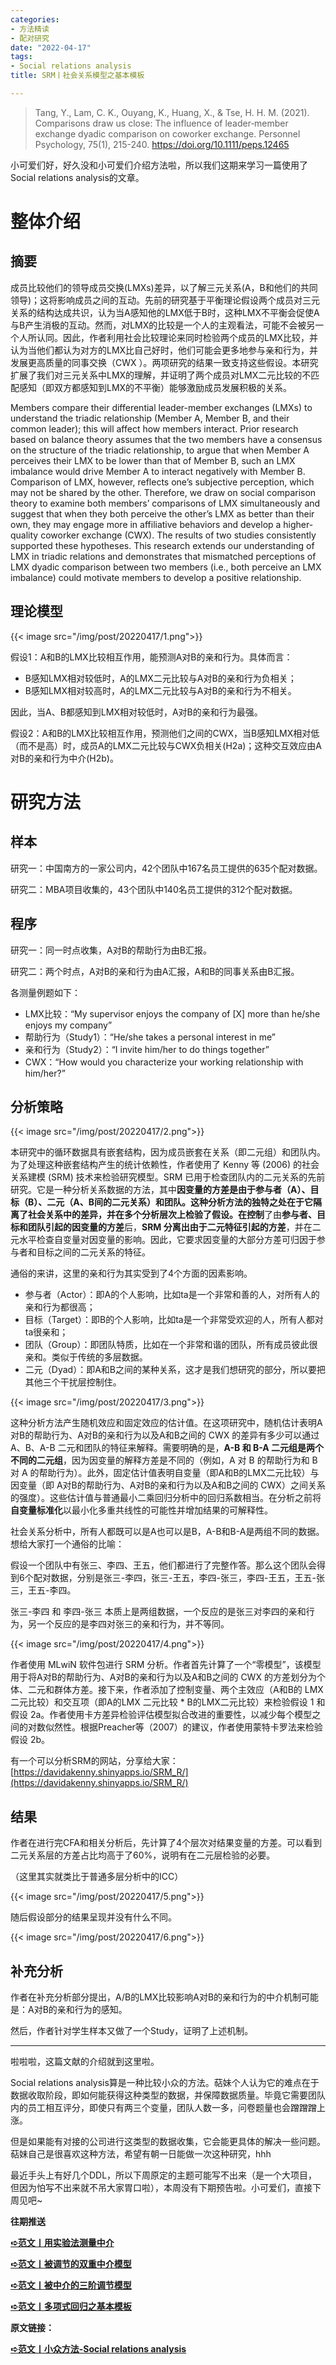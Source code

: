 ```yaml
---
categories:
- 方法精读
- 配对研究
date: "2022-04-17"
tags:
- Social relations analysis
title: SRM丨社会关系模型之基本模板

---
```


>Tang, Y., Lam, C. K., Ouyang, K., Huang, X., & Tse, H. H. M. (2021). Comparisons draw us close: The influence of leader‐member exchange dyadic comparison on coworker exchange. Personnel Psychology, 75(1), 215-240. https://doi.org/10.1111/peps.12465 

<!--more-->

小可爱们好，好久没和小可爱们介绍方法啦，所以我们这期来学习一篇使用了Social relations analysis的文章。



# 整体介绍

## 摘要

成员比较他们的领导成员交换(LMXs)差异，以了解三元关系(A，B和他们的共同领导)；这将影响成员之间的互动。先前的研究基于平衡理论假设两个成员对三元关系的结构达成共识，认为当A感知他的LMX低于B时，这种LMX不平衡会促使A与B产生消极的互动。然而，对LMX的比较是一个人的主观看法，可能不会被另一个人所认同。因此，作者利用社会比较理论来同时检验两个成员的LMX比较，并认为当他们都认为对方的LMX比自己好时，他们可能会更多地参与亲和行为，并发展更高质量的同事交换（CWX ）。两项研究的结果一致支持这些假设。本研究扩展了我们对三元关系中LMX的理解，并证明了两个成员对LMX二元比较的不匹配感知（即双方都感知到LMX的不平衡）能够激励成员发展积极的关系。

Members compare their differential leader-member exchanges (LMXs) to understand the triadic relationship (Member A, Member B, and their common leader); this will affect how members interact. Prior research based on balance theory assumes that the two members have a consensus on the structure of the triadic relationship, to argue that when Member A perceives their LMX to be lower than that of Member B, such an LMX imbalance would drive Member A to interact negatively with Member B. Comparison of LMX, however, reflects one’s subjective perception, which may not be shared by the other. Therefore, we draw on social comparison theory to examine both members’ comparisons of LMX simultaneously and suggest that when they both perceive the other’s LMX as better than their own, they may engage more in affiliative behaviors and develop a higher-quality coworker exchange (CWX). The results of two studies consistently supported these hypotheses. This research extends our understanding of LMX in triadic relations and demonstrates that mismatched perceptions of LMX dyadic comparison between two members (i.e., both perceive an LMX imbalance) could motivate members to develop a positive relationship.

## 理论模型

{{< image src="/img/post/20220417/1.png">}}

假设1：A和B的LMX比较相互作用，能预测A对B的亲和行为。具体而言：

- B感知LMX相对较低时，A的LMX二元比较与A对B的亲和行为负相关；
- B感知LMX相对较高时，A的LMX二元比较与A对B的亲和行为不相关。

因此，当A、B都感知到LMX相对较低时，A对B的亲和行为最强。

假设2：A和B的LMX比较相互作用，预测他们之间的CWX，当B感知LMX相对低（而不是高）时，成员A的LMX二元比较与CWX负相关(H2a)；这种交互效应由A对B的亲和行为中介(H2b)。

# 研究方法

## 样本

研究一：中国南方的一家公司内，42个团队中167名员工提供的635个配对数据。

研究二：MBA项目收集的，43个团队中140名员工提供的312个配对数据。

## 程序

研究一：同一时点收集，A对B的帮助行为由B汇报。

研究二：两个时点，A对B的亲和行为由A汇报，A和B的同事关系由B汇报。

各测量例题如下：

- LMX比较：“My supervisor enjoys the company of [X] more than he/she enjoys my company”
- 帮助行为（Study1）：“He/she takes a personal interest in me”
- 亲和行为（Study2）：“I invite him/her to do things together”
- CWX：“How would you characterize your working relationship with him/her?”

## 分析策略

{{< image src="/img/post/20220417/2.png">}}

本研究中的循环数据具有嵌套结构，因为成员嵌套在关系（即二元组）和团队内。为了处理这种嵌套结构产生的统计依赖性，作者使用了 Kenny 等 (2006) 的社会关系建模 (SRM) 技术来检验研究模型。SRM 已用于检查团队内的二元关系的先前研究。它是一种分析关系数据的方法，其中**因变量的方差是由于****参****与者（A）、目标（B）、二元（A、B间的二元关系）和团队。**这种分析方法的独特之处在于它隔离了社会关系中的差异，并在多个分析层次上检验了假设。在**控制**了由**参与者、目标和团队引起的因变量的方差**后，**SRM 分离出由于二元特征引起的方差**，并在二元水平检查自变量对因变量的影响。因此，它要求因变量的大部分方差可归因于参与者和目标之间的二元关系的特征。

通俗的来讲，这里的亲和行为其实受到了4个方面的因素影响。

- 参与者（Actor）：即A的个人影响，比如ta是一个非常和善的人，对所有人的亲和行为都很高；
- 目标（Target）：即B的个人影响，比如ta是一个非常受欢迎的人，所有人都对ta很亲和；
- 团队（Group）：即团队特质，比如在一个非常和谐的团队，所有成员彼此很亲和。类似于传统的多层数据。
- 二元（Dyad）：即A和B之间的某种关系，这才是我们想研究的部分，所以要把其他三个干扰层控制住。

{{< image src="/img/post/20220417/3.png">}}

这种分析方法产生随机效应和固定效应的估计值。在这项研究中，随机估计表明A对B的帮助行为、A对B的亲和行为以及A和B之间的 CWX 的差异有多少可以通过 A、B、A-B 二元和团队的特征来解释。需要明确的是，**A-B 和 B-A 二元组是两个不同的二元组**，因为因变量的解释方差是不同的（例如，A 对 B 的帮助行为和 B 对 A 的帮助行为）。此外，固定估计值表明自变量（即A和B的LMX二元比较）与因变量（即 A对B的帮助行为、A对B的亲和行为以及A和B之间的 CWX）之间关系的强度）。这些估计值与普通最小二乘回归分析中的回归系数相当。在分析之前将**自变量标准化**以最小化多重共线性的可能性并增加结果的可解释性。

社会关系分析中，所有人都既可以是A也可以是B，A-B和B-A是两组不同的数据。想给大家打一个通俗的比喻：

假设一个团队中有张三、李四、王五，他们都进行了完整作答。那么这个团队会得到6个配对数据，分别是张三-李四，张三-王五，李四-张三，李四-王五，王五-张三，王五-李四。

张三-李四 和 李四-张三 本质上是两组数据，一个反应的是张三对李四的亲和行为，另一个反应的是李四对张三的亲和行为，并不等同。

{{< image src="/img/post/20220417/4.png">}}

作者使用 MLwiN 软件包进行 SRM 分析。作者首先计算了一个“零模型”，该模型用于将A对B的帮助行为、A对B的亲和行为以及A和B之间的 CWX 的方差划分为个体、二元和群体方差。接下来，作者添加了控制变量、两个主效应（A和B的 LMX二元比较）和交互项（即A的LMX 二元比较 * B的LMX二元比较）来检验假设 1 和假设 2a。作者使用卡方差异检验评估模型拟合改进的重要性，以减少每个模型之间的对数似然性。根据Preacher等（2007）的建议，作者使用蒙特卡罗法来检验假设 2b。

有一个可以分析SRM的网站，分享给大家：[https://davidakenny.shinyapps.io/SRM_R/](https://davidakenny.shinyapps.io/SRM_R/)

## 结果

作者在进行完CFA和相关分析后，先计算了4个层次对结果变量的方差。可以看到二元关系层的方差占比均高于了60%，说明有在二元层检验的必要。

（这里其实就类比于普通多层分析中的ICC）

{{< image src="/img/post/20220417/5.png">}}

随后假设部分的结果呈现并没有什么不同。

{{< image src="/img/post/20220417/6.png">}}

## 补充分析

作者在补充分析部分提出，A/B的LMX比较影响A对B的亲和行为的中介机制可能是：A对B的亲和行为的感知。

然后，作者针对学生样本又做了一个Study，证明了上述机制。

---

啦啦啦，这篇文献的介绍就到这里啦。

Social relations analysis算是一种比较小众的方法。萜妹个人认为它的难点在于数据收取阶段，即如何能获得这种类型的数据，并保障数据质量。毕竟它需要团队内的员工相互评分，即使只有两三个变量，团队人数一多，问卷题量也会蹭蹭蹭上涨。

但是如果能有对接的公司进行这类型的数据收集，它会能更具体的解决一些问题。萜妹自己是很喜欢这种方法，希望有朝一日能做一次这种研究，hhh

最近手头上有好几个DDL，所以下周原定的主题可能写不出来（是一个大项目，但因为怕写不出来就不吊大家胃口啦），本周没有下期预告啦。小可爱们，直接下周见吧~

**往期推送**

**[➪范文丨用实验法测量中介](https://mp.weixin.qq.com/s?__biz=MzIwMDk1OTM2OQ==&mid=2247486111&idx=1&sn=c300df10563e32f79aba1b32f0d708a0&chksm=96f47e79a183f76fd54619d2dde5349490d24980347424d9af5dbb5c2f1b13691796c6a64a3f&token=1659733197&lang=zh_CN&scene=21#wechat_redirect)**

**[➪范文丨被调节的双重中介模型](https://mp.weixin.qq.com/s?__biz=MzIwMDk1OTM2OQ==&mid=2247485713&idx=1&sn=ef4a2a2ffe951a42248d96fd6d970e43&chksm=96f47df7a183f4e172978aacd0fb7dc61ce498cd52997533350c2c15acc6486c0ef453493fff&token=2121147346&lang=zh_CN&scene=21#wechat_redirect)**

**[➪范文丨被中介的三阶调节模型](https://mp.weixin.qq.com/s?__biz=MzIwMDk1OTM2OQ==&mid=2247485685&idx=1&sn=8105590f688682b7f9c0ceaab71ee384&chksm=96f47c13a183f50562c3eb769695172464a0d5da5939ef7b1be50b5901eea5e7f010864e0331&token=2121147346&lang=zh_CN&scene=21#wechat_redirect)**

**[➪范文丨多项式回归之基本模板](https://mp.weixin.qq.com/s?__biz=MzIwMDk1OTM2OQ==&mid=2247485737&idx=1&sn=d4fceb03a0d0c4e827a43ee726307b42&chksm=96f47dcfa183f4d9bb2ed394d8ad0013c5da87d52068b105e9412ef9f074e37ab3e53e09a08d&token=2121147346&lang=zh_CN&scene=21#wechat_redirect)**

**原文链接：**

**[➪范文丨小众方法-Social relations analysis](https://mp.weixin.qq.com/s?__biz=MzIwMDk1OTM2OQ==&mid=2247486555&idx=1&sn=01d0ac6da97e91e66b6cc32511a31c1f&chksm=96f478bda183f1abc3a4cd6f012f96ac0a41c87ed1455ffb524a68c46191beb137af81947d20&scene=21#wechat_redirect)**

